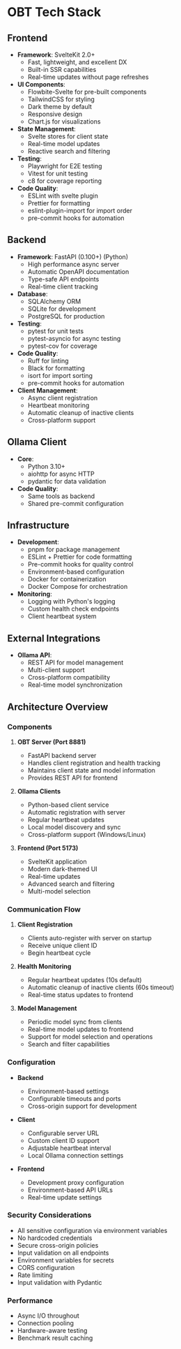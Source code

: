 # OBT Tech Stack

## Frontend
- **Framework**: SvelteKit 2.0+
  - Fast, lightweight, and excellent DX
  - Built-in SSR capabilities
  - Real-time updates without page refreshes
- **UI Components**: 
  - Flowbite-Svelte for pre-built components
  - TailwindCSS for styling
  - Dark theme by default
  - Responsive design
  - Chart.js for visualizations
- **State Management**: 
  - Svelte stores for client state
  - Real-time model updates
  - Reactive search and filtering
- **Testing**: 
  - Playwright for E2E testing
  - Vitest for unit testing
  - c8 for coverage reporting
- **Code Quality**: 
  - ESLint with svelte plugin
  - Prettier for formatting
  - eslint-plugin-import for import order
  - pre-commit hooks for automation

## Backend
- **Framework**: FastAPI (0.100+) (Python)
  - High performance async server
  - Automatic OpenAPI documentation
  - Type-safe API endpoints
  - Real-time client tracking
- **Database**: 
  - SQLAlchemy ORM
  - SQLite for development
  - PostgreSQL for production
- **Testing**: 
  - pytest for unit tests
  - pytest-asyncio for async testing
  - pytest-cov for coverage
- **Code Quality**: 
  - Ruff for linting
  - Black for formatting
  - isort for import sorting
  - pre-commit hooks for automation
- **Client Management**: 
  - Async client registration
  - Heartbeat monitoring
  - Automatic cleanup of inactive clients
  - Cross-platform support

## Ollama Client
- **Core**: 
  - Python 3.10+
  - aiohttp for async HTTP
  - pydantic for data validation
- **Code Quality**: 
  - Same tools as backend
  - Shared pre-commit configuration

## Infrastructure
- **Development**: 
  - pnpm for package management
  - ESLint + Prettier for code formatting
  - Pre-commit hooks for quality control
  - Environment-based configuration
  - Docker for containerization
  - Docker Compose for orchestration
- **Monitoring**: 
  - Logging with Python's logging
  - Custom health check endpoints
  - Client heartbeat system

## External Integrations
- **Ollama API**: 
  - REST API for model management
  - Multi-client support
  - Cross-platform compatibility
  - Real-time model synchronization

## Architecture Overview

### Components
1. **OBT Server (Port 8881)**
   - FastAPI backend server
   - Handles client registration and health tracking
   - Maintains client state and model information
   - Provides REST API for frontend

2. **Ollama Clients**
   - Python-based client service
   - Automatic registration with server
   - Regular heartbeat updates
   - Local model discovery and sync
   - Cross-platform support (Windows/Linux)

3. **Frontend (Port 5173)**
   - SvelteKit application
   - Modern dark-themed UI
   - Real-time updates
   - Advanced search and filtering
   - Multi-model selection

### Communication Flow
1. **Client Registration**
   - Clients auto-register with server on startup
   - Receive unique client ID
   - Begin heartbeat cycle

2. **Health Monitoring**
   - Regular heartbeat updates (10s default)
   - Automatic cleanup of inactive clients (60s timeout)
   - Real-time status updates to frontend

3. **Model Management**
   - Periodic model sync from clients
   - Real-time model updates to frontend
   - Support for model selection and operations
   - Search and filter capabilities

### Configuration
- **Backend**
  - Environment-based settings
  - Configurable timeouts and ports
  - Cross-origin support for development

- **Client**
  - Configurable server URL
  - Custom client ID support
  - Adjustable heartbeat interval
  - Local Ollama connection settings

- **Frontend**
  - Development proxy configuration
  - Environment-based API URLs
  - Real-time update settings

### Security Considerations
- All sensitive configuration via environment variables
- No hardcoded credentials
- Secure cross-origin policies
- Input validation on all endpoints
- Environment variables for secrets
- CORS configuration
- Rate limiting
- Input validation with Pydantic

### Performance
- Async I/O throughout
- Connection pooling
- Hardware-aware testing
- Benchmark result caching
